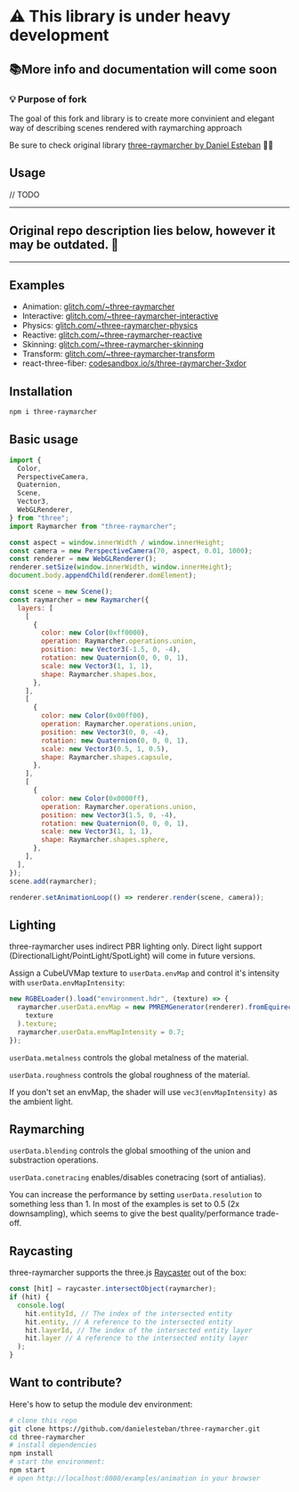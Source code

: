 # ⚠️ This library is under heavy development

## 📚More info and documentation will come soon

### 💡 Purpose of fork

The goal of this fork and library is to create more convinient and elegant way of describing scenes rendered with raymarching approach

Be sure to check original library [three-raymarcher by Daniel Esteban](https://github.com/danielesteban/three-raymarcher) ☝🏻

## Usage

// TODO

---

## Original repo description lies below, however it may be outdated. 🚩

---

## Examples

- Animation: [glitch.com/~three-raymarcher](https://glitch.com/edit/#!/three-raymarcher)
- Interactive: [glitch.com/~three-raymarcher-interactive](https://glitch.com/edit/#!/three-raymarcher-interactive)
- Physics: [glitch.com/~three-raymarcher-physics](https://glitch.com/edit/#!/three-raymarcher-physics)
- Reactive: [glitch.com/~three-raymarcher-reactive](https://glitch.com/edit/#!/three-raymarcher-reactive)
- Skinning: [glitch.com/~three-raymarcher-skinning](https://glitch.com/edit/#!/three-raymarcher-skinning)
- Transform: [glitch.com/~three-raymarcher-transform](https://glitch.com/edit/#!/three-raymarcher-transform)
- react-three-fiber: [codesandbox.io/s/three-raymarcher-3xdor](https://codesandbox.io/s/three-raymarcher-3xdor)

## Installation

```bash
npm i three-raymarcher
```

## Basic usage

```js
import {
  Color,
  PerspectiveCamera,
  Quaternion,
  Scene,
  Vector3,
  WebGLRenderer,
} from "three";
import Raymarcher from "three-raymarcher";

const aspect = window.innerWidth / window.innerHeight;
const camera = new PerspectiveCamera(70, aspect, 0.01, 1000);
const renderer = new WebGLRenderer();
renderer.setSize(window.innerWidth, window.innerHeight);
document.body.appendChild(renderer.domElement);

const scene = new Scene();
const raymarcher = new Raymarcher({
  layers: [
    [
      {
        color: new Color(0xff0000),
        operation: Raymarcher.operations.union,
        position: new Vector3(-1.5, 0, -4),
        rotation: new Quaternion(0, 0, 0, 1),
        scale: new Vector3(1, 1, 1),
        shape: Raymarcher.shapes.box,
      },
    ],
    [
      {
        color: new Color(0x00ff00),
        operation: Raymarcher.operations.union,
        position: new Vector3(0, 0, -4),
        rotation: new Quaternion(0, 0, 0, 1),
        scale: new Vector3(0.5, 1, 0.5),
        shape: Raymarcher.shapes.capsule,
      },
    ],
    [
      {
        color: new Color(0x0000ff),
        operation: Raymarcher.operations.union,
        position: new Vector3(1.5, 0, -4),
        rotation: new Quaternion(0, 0, 0, 1),
        scale: new Vector3(1, 1, 1),
        shape: Raymarcher.shapes.sphere,
      },
    ],
  ],
});
scene.add(raymarcher);

renderer.setAnimationLoop(() => renderer.render(scene, camera));
```

## Lighting

three-raymarcher uses indirect PBR lighting only. Direct light support (DirectionalLight/PointLight/SpotLight) will come in future versions.

Assign a CubeUVMap texture to `userData.envMap` and control it's intensity with `userData.envMapIntensity`:

```js
new RGBELoader().load("environment.hdr", (texture) => {
  raymarcher.userData.envMap = new PMREMGenerator(renderer).fromEquirectangular(
    texture
  ).texture;
  raymarcher.userData.envMapIntensity = 0.7;
});
```

`userData.metalness` controls the global metalness of the material.

`userData.roughness` controls the global roughness of the material.

If you don't set an envMap, the shader will use `vec3(envMapIntensity)` as the ambient light.

## Raymarching

`userData.blending` controls the global smoothing of the union and substraction operations.

`userData.conetracing` enables/disables conetracing (sort of antialias).

You can increase the performance by setting `userData.resolution` to something less than 1. In most of the examples is set to 0.5 (2x downsampling), which seems to give the best quality/performance trade-off.

## Raycasting

three-raymarcher supports the three.js [Raycaster](https://threejs.org/docs/api/en/core/Raycaster) out of the box:

```js
const [hit] = raycaster.intersectObject(raymarcher);
if (hit) {
  console.log(
    hit.entityId, // The index of the intersected entity
    hit.entity, // A reference to the intersected entity
    hit.layerId, // The index of the intersected entity layer
    hit.layer // A reference to the intersected entity layer
  );
}
```

## Want to contribute?

Here's how to setup the module dev environment:

```bash
# clone this repo
git clone https://github.com/danielesteban/three-raymarcher.git
cd three-raymarcher
# install dependencies
npm install
# start the environment:
npm start
# open http://localhost:8080/examples/animation in your browser
```
